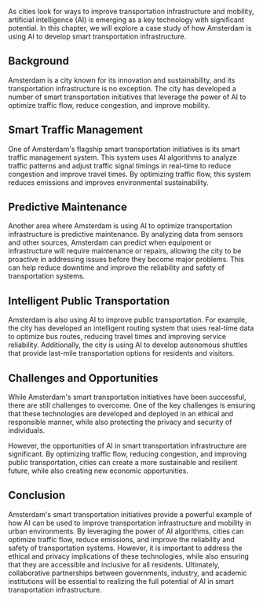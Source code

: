 

As cities look for ways to improve transportation infrastructure and mobility, artificial intelligence (AI) is emerging as a key technology with significant potential. In this chapter, we will explore a case study of how Amsterdam is using AI to develop smart transportation infrastructure.

Background
----------

Amsterdam is a city known for its innovation and sustainability, and its transportation infrastructure is no exception. The city has developed a number of smart transportation initiatives that leverage the power of AI to optimize traffic flow, reduce congestion, and improve mobility.

Smart Traffic Management
------------------------

One of Amsterdam's flagship smart transportation initiatives is its smart traffic management system. This system uses AI algorithms to analyze traffic patterns and adjust traffic signal timings in real-time to reduce congestion and improve travel times. By optimizing traffic flow, this system reduces emissions and improves environmental sustainability.

Predictive Maintenance
----------------------

Another area where Amsterdam is using AI to optimize transportation infrastructure is predictive maintenance. By analyzing data from sensors and other sources, Amsterdam can predict when equipment or infrastructure will require maintenance or repairs, allowing the city to be proactive in addressing issues before they become major problems. This can help reduce downtime and improve the reliability and safety of transportation systems.

Intelligent Public Transportation
---------------------------------

Amsterdam is also using AI to improve public transportation. For example, the city has developed an intelligent routing system that uses real-time data to optimize bus routes, reducing travel times and improving service reliability. Additionally, the city is using AI to develop autonomous shuttles that provide last-mile transportation options for residents and visitors.

Challenges and Opportunities
----------------------------

While Amsterdam's smart transportation initiatives have been successful, there are still challenges to overcome. One of the key challenges is ensuring that these technologies are developed and deployed in an ethical and responsible manner, while also protecting the privacy and security of individuals.

However, the opportunities of AI in smart transportation infrastructure are significant. By optimizing traffic flow, reducing congestion, and improving public transportation, cities can create a more sustainable and resilient future, while also creating new economic opportunities.

Conclusion
----------

Amsterdam's smart transportation initiatives provide a powerful example of how AI can be used to improve transportation infrastructure and mobility in urban environments. By leveraging the power of AI algorithms, cities can optimize traffic flow, reduce emissions, and improve the reliability and safety of transportation systems. However, it is important to address the ethical and privacy implications of these technologies, while also ensuring that they are accessible and inclusive for all residents. Ultimately, collaborative partnerships between governments, industry, and academic institutions will be essential to realizing the full potential of AI in smart transportation infrastructure.
